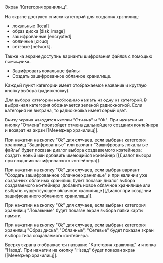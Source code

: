 Экран "Категория хранилищ".

На экране доступен список категорий для создания хранилищ:
* локальные [local]
* образ диска [disk_image]
* зашифрованные [encrypted]
* облачные [cloud]
* сетевые [network].

Также на экране доступны варианты шифрования файлов с помощью помощника:
* Зашифровать локальные файлы
* Создать зашифрованное облачное хранилище.

Каждый пункт категории имеет отображаемое название и круглую кнопку выбора (радиокнопку). 

Для выбора категории необходимо нажать на одну из категорий. В выбранная категория обозначается зеленой радиокнопкой. Если категория не выбрана, то радиокнопка имеет серый цвет.

Внизу экрана находятся кнопки "Отмена" и "Ok".
При нажатии на кнопку "Отмена" произойдет отмена дальнейшего создания контейнера и возврат на экран [[Менеджер хранилищ]].

При нажатии на кнопку "Ok" для случаев, если выбрана категория хранилищ "Зашифрованные" или вариант "Зашифровать локальные файлы" будет показан диалог выбора создаваемого контейнера: создать новый или добавить имеющийся контейнер [[Диалог выбора при создании зашифрованного контейнера]].

При нажатии на кнопку "Ok" для случаев, если выбран вариант "Создать зашифрованное облачное хранилище" и при наличии уже созданных облачных хранилищ будет показан диалог выбора создаваемого контейнера: добавить новое облачное хранилище или выбрать существующее облачное хранилище [[Диалог при создании зашифрованного облачного хранилища]].

При нажатии на кнопку "Ok" для случаев, если выбрана категория хранилищ "Локальные" будет показан экран выбора папки карты памяти.

При нажатии на кнопку "Ok" для случаев, если выбрана категория хранилищ "Образ диска", "Облачные", "Сетевые" будет показан экран выбора типа создаваемого контейнера.

Вверху экрана отображается название "Категория хранилищ" и кнопка "Назад". При нажатии на кнопку "Назад" будет показан экран [[Менеджер хранилищ]].